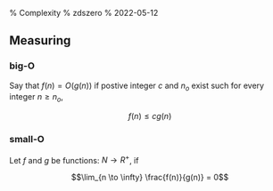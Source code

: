 % Complexity
% zdszero
% 2022-05-12

## Measuring

### big-O

Say that $f(n) = O(g(n))$ if postive integer $c$ and $n_o$ exist such for every integer $n \ge n_o$,

$$f(n) \le cg(n)$$ 

### small-O

Let $f$ and $g$ be functions: $N \rightarrow R^{+}$, if

$$\lim_{n \to \infty} \frac{f(n)}{g(n)} = 0$$ 
